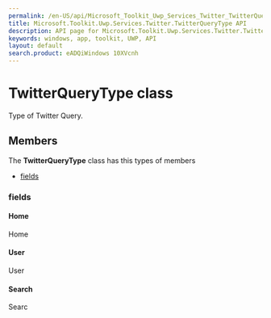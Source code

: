 ```yaml
---
permalink: /en-US/api/Microsoft_Toolkit_Uwp_Services_Twitter_TwitterQueryType.htm
title: Microsoft.Toolkit.Uwp.Services.Twitter.TwitterQueryType API 
description: API page for Microsoft.Toolkit.Uwp.Services.Twitter.TwitterQueryType
keywords: windows, app, toolkit, UWP, API
layout: default
search.product: eADQiWindows 10XVcnh
---
```



# TwitterQueryType class

Type of Twitter Query.

## Members

The **TwitterQueryType** class has this types of members

* [fields](#fields)

### fields

#### Home

Home



#### User

User



#### Search

Searc


